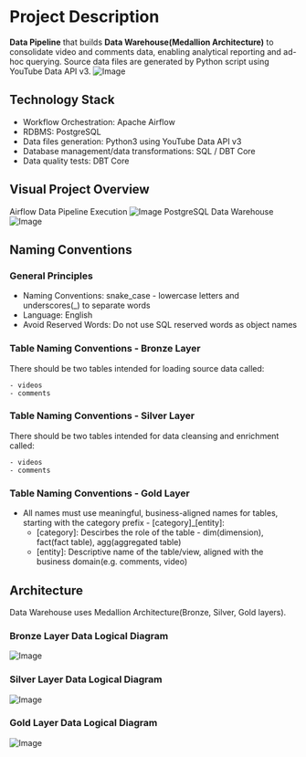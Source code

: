 # Project Description
**Data Pipeline** that builds **Data Warehouse(Medallion Architecture)** to consolidate video and  comments data, enabling analytical reporting and ad-hoc querying. Source data files are generated by Python script using YouTube Data API v3.
![Image](https://github.com/user-attachments/assets/1612413d-3015-43e5-8590-d36ffa6f3cdb)
## Technology Stack
- Workflow Orchestration: Apache Airflow
- RDBMS: PostgreSQL
- Data files generation: Python3 using YouTube Data API v3
- Database management/data transformations: SQL / DBT Core
- Data quality tests: DBT Core
## Visual Project Overview
Airflow Data Pipeline Execution 
![Image](https://github.com/user-attachments/assets/459e1049-54cc-43ba-a4dd-56a77c6ceb9a)
PostgreSQL Data Warehouse
![Image](https://github.com/user-attachments/assets/4a33c416-2070-4765-8480-fdebeef63eef)
## Naming Conventions
### General Principles
- Naming Conventions: snake_case - lowercase letters and underscores(_) to separate words
- Language: English
- Avoid Reserved Words: Do not use SQL reserved words as object names
### Table Naming Conventions - Bronze Layer
There should be two tables intended for loading source data called:

    - videos
    - comments
### Table Naming Conventions - Silver Layer
There should be two tables intended for data cleansing and enrichment called:

    - videos
    - comments
### Table Naming Conventions - Gold Layer
- All names must use meaningful, business-aligned names for tables, starting with the category prefix - [category]_[entity]:
	- [category]: Descirbes the role of the table - dim(dimension), fact(fact table), agg(aggregated table)
	- [entity]: Descriptive name of the table/view, aligned with the business domain(e.g. comments, video)

## Architecture
Data Warehouse uses Medallion Architecture(Bronze, Silver, Gold layers). 
### Bronze Layer Data Logical Diagram
![Image](https://github.com/user-attachments/assets/ebef3aba-7e26-4c59-82a7-42ced4c7635d)
### Silver Layer Data Logical Diagram
![Image](https://github.com/user-attachments/assets/ebef3aba-7e26-4c59-82a7-42ced4c7635d)
### Gold Layer Data Logical Diagram
![Image](https://github.com/user-attachments/assets/c779caf3-da54-4862-98d0-6ff4a305f442)
